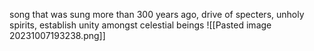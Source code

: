 song that was sung more than 300 years ago, drive of specters, unholy spirits, establish unity amongst celestial beings
![[Pasted image 20231007193238.png]]